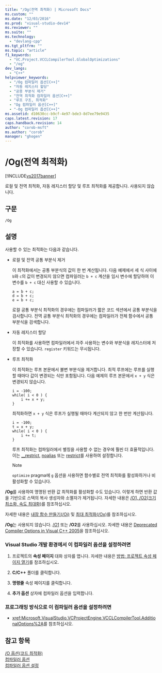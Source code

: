 ```yaml
---
title: "/Og(전역 최적화) | Microsoft Docs"
ms.custom: ""
ms.date: "12/03/2016"
ms.prod: "visual-studio-dev14"
ms.reviewer: ""
ms.suite: ""
ms.technology: 
  - "devlang-cpp"
ms.tgt_pltfrm: ""
ms.topic: "article"
f1_keywords: 
  - "VC.Project.VCCLCompilerTool.GlobalOptimizations"
  - "/og"
dev_langs: 
  - "C++"
helpviewer_keywords: 
  - "/Og 컴파일러 옵션[C++]"
  - "자동 레지스터 할당"
  - "공용 부분식 제거"
  - "전역 최적화 컴파일러 옵션[C++]"
  - "루프 구조, 최적화"
  - "Og 컴파일러 옵션[C++]"
  - "-Og 컴파일러 옵션[C++]"
ms.assetid: d10630cc-b9cf-4e97-bde3-8d7ee79e9435
caps.latest.revision: 17
caps.handback.revision: 14
author: "corob-msft"
ms.author: "corob"
manager: "ghogen"
---
```

# /Og(전역 최적화)
[!INCLUDE[vs2017banner](../../assembler/inline/includes/vs2017banner.md)]

로컬 및 전역 최적화, 자동 레지스터 할당 및 루프 최적화를 제공합니다.  사용되지 않습니다.  
  
## 구문  
  
```  
/Og  
```  
  
## 설명  
 사용할 수 있는 최적화는 다음과 같습니다.  
  
-   로컬 및 전역 공통 부분식 제거  
  
     이 최적화에서는 공통 부분식의 값이 한 번 계산됩니다.  다음 예제에서 세 식 사이에 `b`와 `c`의 값이 변경되지 않으면 컴파일러는 `b + c` 계산을 임시 변수에 할당하여 이 변수를 `b + c` 대신 사용할 수 있습니다.  
  
    ```  
    a = b + c;  
    d = b + c;  
    e = b + c;  
    ```  
  
     로컬 공통 부분식 최적화의 경우에는 컴파일러가 짧은 코드 섹션에서 공통 부분식을 검사합니다.  전역 공통 부분식 최적화의 경우에는 컴파일러가 전체 함수에서 공통 부분식을 검색합니다.  
  
-   자동 레지스터 할당  
  
     이 최적화를 사용하면 컴파일러에서 자주 사용하는 변수와 부분식을 레지스터에 저장할 수 있습니다. `register` 키워드는 무시됩니다.  
  
-   루프 최적화  
  
     이 최적화는 루프 본문에서 불변 부분식을 제거합니다.  최적 루프에는 루프를 실행할 때마다 값이 변경되는 식만 포함됩니다.  다음 예제의 루프 본문에서 `x + y` 식은 변경되지 않습니다.  
  
    ```  
    i = -100;  
    while( i < 0 ) {  
        i += x + y;  
    }  
    ```  
  
     최적화하면 `x + y` 식은 루프가 실행될 때마다 계산되지 않고 한 번만 계산됩니다.  
  
    ```  
    i = -100;  
    t = x + y;  
    while( i < 0 ) {  
        i += t;  
    }  
    ```  
  
     루프 최적화는 컴파일러에서 별칭을 사용할 수 없는 경우에 훨씬 더 효율적입니다. 이는 [\_\_restrict](../../cpp/extension-restrict.md), [noalias](../../cpp/noalias.md) 또는 [restrict](../../cpp/restrict.md)를 사용하여 설정합니다.  
  
    > [!NOTE]
    >  `optimize` pragma에 `g` 옵션을 사용하면 함수별로 전역 최적화를 활성화하거나 비활성화할 수 있습니다.  
  
 **\/Og**를 사용하여 명명된 반환 값 최적화를 활성화할 수도 있습니다. 이렇게 하면 반환 값을 기반으로 스택의 복사 생성자와 소멸자가 제거됩니다.  자세한 내용은 [\/O1, \/O2\(크기 최소화, 속도 최대화\)](../../build/reference/o1-o2-minimize-size-maximize-speed.md)를 참조하십시오.  
  
 자세한 내용은 [내장 함수 만들기\(\/Oi\)](../../build/reference/oi-generate-intrinsic-functions.md) 및 [최대 최적화\(\/Ox\)](../../build/reference/ox-full-optimization.md)를 참조하십시오.  
  
 **\/Og**는 사용되지 않습니다. [\/O1](../../build/reference/o1-o2-minimize-size-maximize-speed.md) 또는 **\/O2**를 사용하십시오.  자세한 내용은 [Deprecated Compiler Options in Visual C\+\+ 2005](http://msdn.microsoft.com/ko-kr/aa59fce3-50b8-4f66-9aeb-ce09a7a84cce)을 참조하십시오.  
  
### Visual Studio 개발 환경에서 이 컴파일러 옵션을 설정하려면  
  
1.  프로젝트의 **속성 페이지** 대화 상자를 엽니다.  자세한 내용은 [방법: 프로젝트 속성 페이지 열기](../../misc/how-to-open-project-property-pages.md)를 참조하십시오.  
  
2.  **C\/C\+\+** 폴더를 클릭합니다.  
  
3.  **명령줄** 속성 페이지를 클릭합니다.  
  
4.  **추가 옵션** 상자에 컴파일러 옵션을 입력합니다.  
  
### 프로그래밍 방식으로 이 컴파일러 옵션을 설정하려면  
  
-   <xref:Microsoft.VisualStudio.VCProjectEngine.VCCLCompilerTool.AdditionalOptions%2A>를 참조하십시오.  
  
## 참고 항목  
 [\/O 옵션\(코드 최적화\)](../../build/reference/o-options-optimize-code.md)   
 [컴파일러 옵션](../../build/reference/compiler-options.md)   
 [컴파일러 옵션 설정](../../build/reference/setting-compiler-options.md)